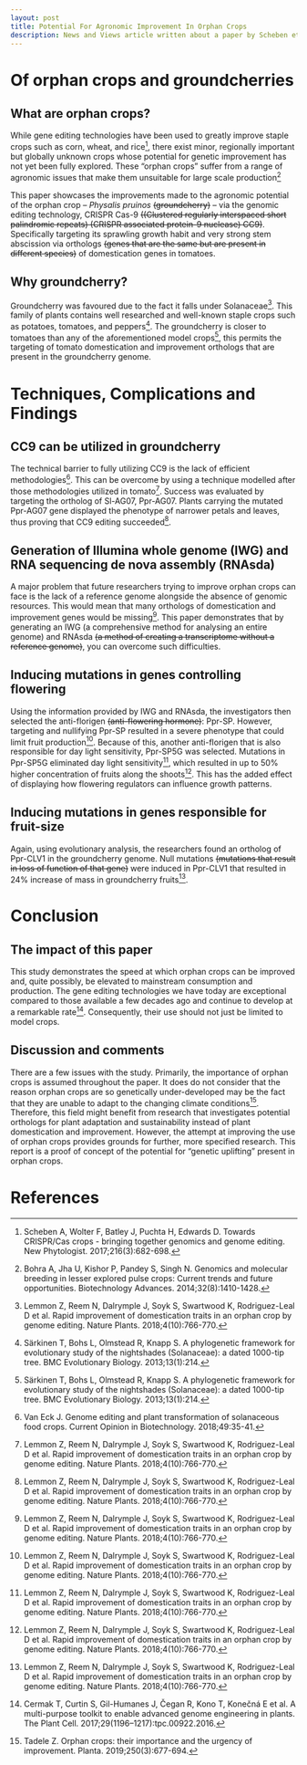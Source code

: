 ```yaml
---
layout: post
title: Potential For Agronomic Improvement In Orphan Crops
description: News and Views article written about a paper by Scheben et al.
---
```


# Of orphan crops and groundcherries  

## What are orphan crops?

While gene editing technologies have been used to greatly improve staple crops such as corn, wheat, and rice[^2], there exist minor, regionally important but globally unknown crops whose potential for genetic improvement has not yet been fully explored. These “orphan crops” suffer from a range of agronomic issues that make them unsuitable for large scale production[^3]

This paper showcases the improvements made to the agronomic potential of the orphan crop – *Physalis pruinos*  ~~(groundcherry)~~ – via the genomic editing technology, CRISPR Cas-9 ~~((Clustered regularly interspaced short palindromic repeats) (CRISPR associated protein-9 nuclease) CC9)~~. Specifically targeting its sprawling growth habit and very strong stem abscission via orthologs ~~(genes that are the same but are present in different species)~~ of domestication genes in tomatoes.  

## Why groundcherry?

Groundcherry was favoured due to the fact it falls under Solanaceae[^1]. This family of plants contains well researched and well-known staple crops such as potatoes, tomatoes, and peppers[^4]. The groundcherry is closer to tomatoes than any of the aforementioned model crops[^4], this permits the targeting of tomato domestication and improvement orthologs that are present in the groundcherry genome.


# Techniques, Complications and Findings

## CC9 can be utilized in groundcherry

The technical barrier to fully utilizing CC9 is the lack of efficient methodologies[^5]. This can be overcome by using a technique modelled after those methodologies utilized in tomato[^1]. Success was evaluated by targeting the ortholog of Sl-AG07, Ppr-AG07. Plants carrying the mutated Ppr-AG07 gene displayed the phenotype of narrower petals and leaves, thus proving that CC9 editing succeeded[^1].

## Generation of Illumina whole genome (IWG) and RNA sequencing de nova assembly (RNAsda)

A major problem that future researchers trying to improve orphan crops can face is the lack of a reference genome alongside the absence of genomic resources. This would mean that many orthologs of domestication and improvement genes would be missing[^1]. This paper demonstrates that by generating an IWG (a comprehensive method for analysing an entire genome) and RNAsda ~~(a method of creating a transcriptome without a reference genome)~~, you can overcome such difficulties.

## Inducing mutations in genes controlling flowering

Using the information provided by IWG and RNAsda, the investigators then selected the anti-florigen ~~(anti-flowering hormone)~~: Ppr-SP. However, targeting and nullifying Ppr-SP resulted in a severe phenotype that could limit fruit production[^1]. Because of this, another anti-florigen that is also responsible for day light sensitivity, Ppr-SP5G was selected. Mutations in Ppr-SP5G eliminated day light sensitivity[^1], which resulted in up to 50% higher concentration of fruits along the shoots[^1]. This has the added effect of displaying how flowering regulators can influence growth patterns.  


## Inducing mutations in genes responsible for fruit-size

Again, using evolutionary analysis, the researchers found an ortholog of Ppr-CLV1 in the groundcherry genome. Null mutations ~~(mutations that result in loss of function of that gene)~~ were induced in Ppr-CLV1 that resulted in 24% increase of mass in groundcherry fruits[^1].  

# Conclusion  

## The impact of this paper

This study demonstrates the speed at which orphan crops can be improved and, quite possibly, be elevated to mainstream consumption and production. The gene editing technologies we have today are exceptional compared to those available a few decades ago and continue to develop at a remarkable rate[^6]. Consequently, their use should not just be limited to model crops.  

## Discussion and comments

There are a few issues with the study. Primarily, the importance of orphan crops is assumed throughout the paper. It does do not consider that the reason orphan crops are so genetically under-developed may be the fact that they are unable to adapt to the changing climate conditions[^7]. Therefore, this field might benefit from research that investigates potential orthologs for plant adaptation and sustainability instead of plant domestication and improvement. However, the attempt at improving the use of orphan crops provides grounds for further, more specified research. This report is a proof of concept of the potential for “genetic uplifting” present in orphan crops.  

# References

[^1]: Lemmon Z, Reem N, Dalrymple J, Soyk S, Swartwood K, Rodriguez-Leal D et al. Rapid improvement of domestication traits in an orphan crop by genome editing. Nature Plants. 2018;4(10):766-770.

[^2]: Scheben A, Wolter F, Batley J, Puchta H, Edwards D. Towards CRISPR/Cas crops - bringing together genomics and genome editing. New Phytologist. 2017;216(3):682-698.

[^3]: Bohra A, Jha U, Kishor P, Pandey S, Singh N. Genomics and molecular breeding in lesser explored pulse crops: Current trends and future opportunities. Biotechnology Advances. 2014;32(8):1410-1428.

[^4]: Särkinen T, Bohs L, Olmstead R, Knapp S. A phylogenetic framework for evolutionary study of the nightshades (Solanaceae): a dated 1000-tip tree. BMC Evolutionary Biology. 2013;13(1):214.

[^5]: Van Eck J. Genome editing and plant transformation of solanaceous food crops. Current Opinion in Biotechnology. 2018;49:35-41.

[^6]: Cermak T, Curtin S, Gil-Humanes J, Čegan R, Kono T, Konečná E et al. A multi-purpose toolkit to enable advanced genome engineering in plants. The Plant Cell. 2017;29(1196–1217):tpc.00922.2016.

[^7]: Tadele Z. Orphan crops: their importance and the urgency of improvement. Planta. 2019;250(3):677-694.
